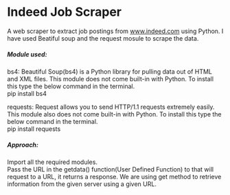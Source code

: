 # Indeed Job Scraper
 A web scraper to extract job postings from www.indeed.com using Python. I have used Beatiful soup and the request mosule to scrape the data.

##### Module used:<br>
bs4: Beautiful Soup(bs4) is a Python library for pulling data out of HTML and XML files. This module does not come built-in with Python. To install this type the below command in the terminal.<br>
pip install bs4<br>

requests: Request allows you to send HTTP/1.1 requests extremely easily. This module also does not come built-in with Python. To install this type the below command in the terminal.<br>
pip install requests<br>

##### Approach:<br>
Import all the required modules.<br>
Pass the URL in the getdata() function(User Defined Function) to that will request to a URL, it returns a response. We are using get method to retrieve information from the given server using a given URL.



